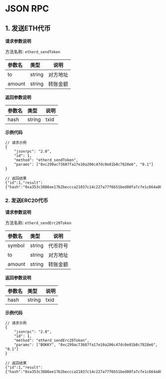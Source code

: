# JSON RPC

## 1. 发送ETH代币

**请求参数说明** 

方法名称: `etherd_sendToken`

|参数名|类型|说明|
|:-----  |:-----|----- |
|to |string   |对方地址  |
|amount |string   |转账金额  |

**返回参数说明** 

|参数名|类型|说明|
|:-----  |:-----|----- |
|hash |string   |txid  |

**示例代码**

```
// 请求示例
{
	"jsonrpc": "2.0",
	"id": 1,
	"method": "etherd_sendToken",
	"params": ["0xc299ac73687fa17e10a206c47dc0e81b8c7828e6", "0.1"]
}

// 返回结果
{"id":1,"result":{"hash":"0xa353c3886ee17b2beccca21037c14c227a77f6b51bed00fa7cfe1c664a08fa4e"}}
```

### 2. 发送ERC20代币

**请求参数说明** 

方法名称: `etherd_sendErc20Token`

|参数名|类型|说明|
|:-----  |:-----|----- |
|symbol |string   |代币符号  |
|to |string   |对方地址  |
|amount |string   |转账金额  |

**返回参数说明** 

|参数名|类型|说明|
|:-----  |:-----|----- |
|hash |string   |txid  |

**示例代码**

```
// 请求示例
{
	"jsonrpc": "2.0",
	"id": 1,
	"method": "etherd_sendErc20Token",
	"params": ["BOKKY", "0xc299ac73687fa17e10a206c47dc0e81b8c7828e6", "0.1"]
}

// 返回结果
{"id":1,"result":{"hash":"0xa353c3886ee17b2beccca21037c14c227a77f6b51bed00fa7cfe1c664a08fa4e"}}
```

